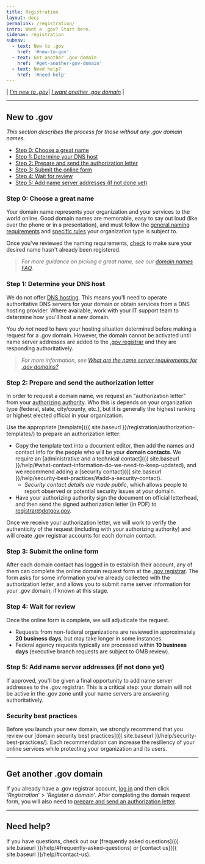 ```yaml
---
title: Registration
layout: docs
permalink: /registration/
intro: Want a .gov? Start here.
sidenav: registration
subnav:
  - text: New to .gov
    href: '#new-to-gov'
  - text: Get another .gov domain
    href: '#get-another-gov-domain'
  - text: Need help?
    href: '#need-help'
---
```


| _[I'm new to .gov](#new-to-gov)_| _[I want another .gov domain](#get-another-gov-domain)_ |

***

## New to .gov
*This section describes the process for those without any .gov domain names.*

* [Step 0: Choose a great name](#step-0-choose-a-great-name)
* [Step 1: Determine your DNS host](#step-1-determine-your-dns-host)
* [Step 2: Prepare and send the authorization letter](#step-2-prepare-and-send-the-authorization-letter)
* [Step 3: Submit the online form](#step-3-submit-the-online-form)
* [Step 4: Wait for review](#step-4-wait-for-review)
* [Step 5: Add name server addresses (if not done yet)](#step-5-add-name-server-addresses-if-not-done-yet)

### Step 0: Choose a great name
Your domain name represents your organization and your services to the world online. Good domain names are memorable, easy to say out loud (like over the phone or in a presentation), and must follow the [general naming requirements]({{_site.baseurl_}}/registration/requirements/#naming-requirements) and [specific rules]({{_site.baseurl_}}/registration/requirements/#specific-requirements) your organization type is subject to.

Once you've reviewed the naming requirements, [check](https://domains.dotgov.gov/dotgov-web/registration/whois.xhtml) to make sure your desired name hasn't already been registered.

> *For more guidance on picking a great name, see our [domain names FAQ]({{_site.baseurl}}/help/#domain-names-faq).*

### Step 1: Determine your DNS host
We do not offer [DNS hosting]({{_site.baseurl}}/help#do-you-provide-dns-hosting-for-gov-domains). This means you'll need to operate authoritative DNS servers for your domain or obtain services from a DNS hosting provider. Where available, work with your IT support team to determine how you'll host a new domain.

You _do not_ need to have your hosting situation determined before making a request for a .gov domain. However, the domain cannot be activated until name server addresses are added to the [.gov registrar](https://domains.dotgov.gov) and they are responding authoritatively.

> *For more information, see [What are the name server requirements for .gov domains?]({{_site.baseurl}}/help/#what-are-the-name-server-requirements-for-gov-domains)*

### Step 2: Prepare and send the authorization letter
In order to request a domain name, we request an "authorization letter" from your [authorizing authority]({{site.baseurl}}/help/#whats-an-authorizing-authority-and-who-is-ours). Who this is depends on your organization type (federal, state, city/county, etc.), but it is generally the highest ranking or highest elected official in your organization.

Use the appropriate [template]({{ site.baseurl }}/registration/authorization-templates/) to prepare an authorization letter:

* Copy the template text into a document editor, then add the names and contact info for the people who will be your **domain contacts**. We require an [administrative and a technical contact]({{ site.baseurl }}/help/#what-contact-information-do-we-need-to-keep-updated), and we recommend adding a [security contact]({{ site.baseurl }}/help/security-best-practices/#add-a-security-contact).
  * *Security contact details are made public*, which allows people to report observed or potential security issues at your domain.
* Have your authorizing authority sign the document on official letterhead, and then send the signed authorization letter (in PDF) to <registrar@dotgov.gov>.

Once we receive your authorization letter, we will work to verify the authenticity of the request (including with your authorizing authority) and will create .gov registrar accounts for each domain contact.

### Step 3: Submit the online form

After each domain contact has logged in to establish their account, any of them can complete the online domain request form at the [.gov registrar](https://domains.dotgov.gov). The form asks for some information you've already collected with the authorization letter, and allows you to submit name server information for your .gov domain, if known at this stage.

### Step 4: Wait for review

Once the online form is complete, we will adjudicate the request.

* Requests from non-federal organizations are reviewed in approximately **20 business days**, but may take longer in some instances.
* Federal agency requests typically are processed within **10 business days** (executive branch requests are subject to OMB review). 

### Step 5: Add name server addresses (if not done yet)

If approved, you'll be given a final opportunity to add name server addresses to the .gov registrar. This is a critical step: your domain will not be active in the .gov zone until your name servers are answering authoritatively.

### Security best practices

Before you launch your new domain, we strongly recommend that you review our [domain security best practices]({{ site.baseurl }}/help/security-best-practices/). Each recommendation can increase the resiliency of your online services while protecting your organization and its users.

***

## Get another .gov domain

If you already have a .gov registrar account, [log in](https://domains.dotgov.gov) and then click '_Registration_' > '_Register a domain_'. After completing the domain request form, you will also need to [prepare and send an authorization letter](#step-1-prepare-and-send-the-authorization-letter).

***

## Need help?

If you have questions, check out our [frequently asked questions]({{ site.baseurl }}/help/#frequently-asked-questions) or [contact us]({{ site.baseurl }}/help/#contact-us).
